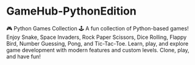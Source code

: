 # GameHub-PythonEdition
🎮 Python Games Collection 🕹️ A fun collection of Python-based games! Enjoy Snake, Space Invaders, Rock Paper Scissors, Dice Rolling, Flappy Bird, Number Guessing, Pong, and Tic-Tac-Toe. Learn, play, and explore game development with modern features and custom levels. Clone, play, and have fun!
